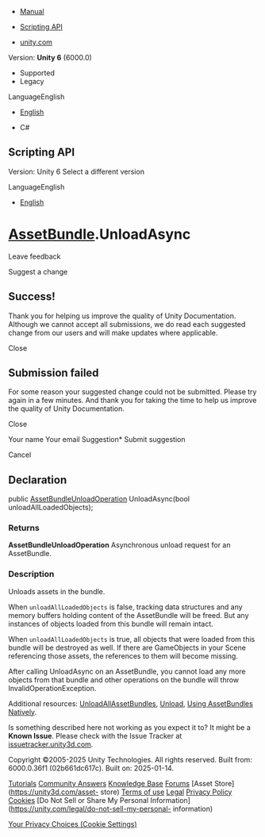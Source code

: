 [ ]()

  * [Manual](../Manual/index.html)
  * [Scripting API](../ScriptReference/index.html)

  * [unity.com](https://unity.com/)

Version: **Unity 6** (6000.0)

  * Supported
  * Legacy

LanguageEnglish

  * [English]()

  * C#

[ ](https://docs.unity3d.com)

## Scripting API

Version: Unity 6 Select a different version

LanguageEnglish

  * [English]()

#  [AssetBundle](AssetBundle.html).UnloadAsync

Leave feedback

Suggest a change

## Success!

Thank you for helping us improve the quality of Unity Documentation. Although
we cannot accept all submissions, we do read each suggested change from our
users and will make updates where applicable.

Close

## Submission failed

For some reason your suggested change could not be submitted. Please <a>try
again</a> in a few minutes. And thank you for taking the time to help us
improve the quality of Unity Documentation.

Close

Your name Your email Suggestion* Submit suggestion

Cancel

[ ]()

## Declaration

public [AssetBundleUnloadOperation](AssetBundleUnloadOperation.html)
UnloadAsync(bool unloadAllLoadedObjects);

### Returns

**AssetBundleUnloadOperation** Asynchronous unload request for an AssetBundle.

### Description

Unloads assets in the bundle.

When `unloadAllLoadedObjects` is false, tracking data structures and any
memory buffers holding content of the AssetBundle will be freed. But any
instances of objects loaded from this bundle will remain intact.  
  
When `unloadAllLoadedObjects` is true, all objects that were loaded from this
bundle will be destroyed as well. If there are GameObjects in your Scene
referencing those assets, the references to them will become missing.  
  
After calling UnloadAsync on an AssetBundle, you cannot load any more objects
from that bundle and other operations on the bundle will throw
InvalidOperationException.  
  
Additional resources:
[UnloadAllAssetBundles](AssetBundle.UnloadAllAssetBundles.html),
[Unload](AssetBundle.Unload.html), [Using AssetBundles
Natively](../Manual/AssetBundles-Native.html).

Is something described here not working as you expect it to? It might be a
**Known Issue**. Please check with the Issue Tracker at
[issuetracker.unity3d.com](https://issuetracker.unity3d.com).

Copyright ©2005-2025 Unity Technologies. All rights reserved. Built from:
6000.0.36f1 (02b661dc617c). Built on: 2025-01-14.

[Tutorials](https://unity3d.com/learn) [Community
Answers](https://answers.unity3d.com) [Knowledge
Base](https://support.unity3d.com/hc/en-us)
[Forums](https://forum.unity3d.com) [Asset Store](https://unity3d.com/asset-
store) [Terms of use](https://docs.unity3d.com/Manual/TermsOfUse.html)
[Legal](https://unity.com/legal) [Privacy
Policy](https://unity.com/legal/privacy-policy)
[Cookies](https://unity.com/legal/cookie-policy) [Do Not Sell or Share My
Personal Information](https://unity.com/legal/do-not-sell-my-personal-
information)

[Your Privacy Choices (Cookie Settings)](javascript:void\(0\);)

